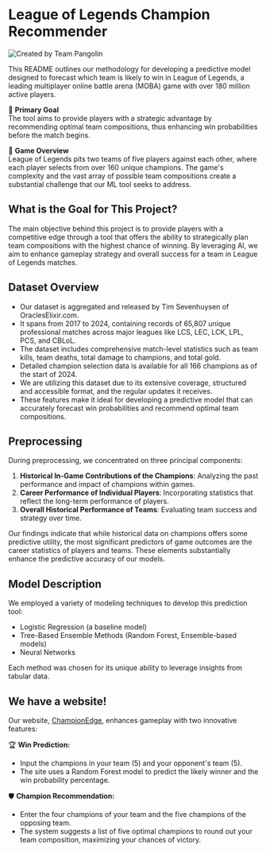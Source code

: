 # League of Legends Champion Recommender

![Created by Team Pangolin](https://github.com/Ninsta22/champions-edge/assets/142264378/52981049-3b54-49d2-8625-31232628e504)

This README outlines our methodology for developing a predictive model designed to forecast which team is likely to win in League of Legends, a leading multiplayer online battle arena (MOBA) game with over 180 million active players.

🎯 **Primary Goal**  
The tool aims to provide players with a strategic advantage by recommending optimal team compositions, thus enhancing win probabilities before the match begins.

👥 **Game Overview**  
League of Legends pits two teams of five players against each other, where each player selects from over 160 unique champions. The game's complexity and the vast array of possible team compositions create a substantial challenge that our ML tool seeks to address.

## What is the Goal for This Project?
The main objective behind this project is to provide players with a competitive edge through a tool that offers the ability to strategically plan team compositions with the highest chance of winning. By leveraging AI, we aim to enhance gameplay strategy and overall success for a team in League of Legends matches.

## Dataset Overview

- Our dataset is aggregated and released by Tim Sevenhuysen of OraclesElixir.com.
- It spans from 2017 to 2024, containing records of 65,807 unique professional matches across major leagues like LCS, LEC, LCK, LPL, PCS, and CBLoL.
- The dataset includes comprehensive match-level statistics such as team kills, team deaths, total damage to champions, and total gold.
- Detailed champion selection data is available for all 166 champions as of the start of 2024.
- We are utilizing this dataset due to its extensive coverage, structured and accessible format, and the regular updates it receives.
- These features make it ideal for developing a predictive model that can accurately forecast win probabilities and recommend optimal team compositions.

## Preprocessing
During preprocessing, we concentrated on three principal components:
1. **Historical In-Game Contributions of the Champions**: Analyzing the past performance and impact of champions within games.
2. **Career Performance of Individual Players**: Incorporating statistics that reflect the long-term performance of players.
3. **Overall Historical Performance of Teams**: Evaluating team success and strategy over time.

Our findings indicate that while historical data on champions offers some predictive utility, the most significant predictors of game outcomes are the career statistics of players and teams. These elements substantially enhance the predictive accuracy of our models.

## Model Description
We employed a variety of modeling techniques to develop this prediction tool:
- Logistic Regression (a baseline model)
- Tree-Based Ensemble Methods (Random Forest, Ensemble-based models)
- Neural Networks

Each method was chosen for its unique ability to leverage insights from tabular data.

## We have a website!

Our website, [ChampionEdge](https://championedge.streamlit.app/), enhances gameplay with two innovative features:

🏆 **Win Prediction:**
- Input the champions in your team (5) and your opponent's team (5).
- The site uses a Random Forest model to predict the likely winner and the win probability percentage.

🛡️ **Champion Recommendation:**
- Enter the four champions of your team and the five champions of the opposing team.
- The system suggests a list of five optimal champions to round out your team composition, maximizing your chances of victory.




